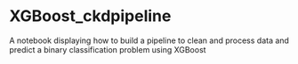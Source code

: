 # XGBoost_ckdpipeline

A notebook displaying how to build a pipeline to clean and process data and predict a binary classification problem using XGBoost
